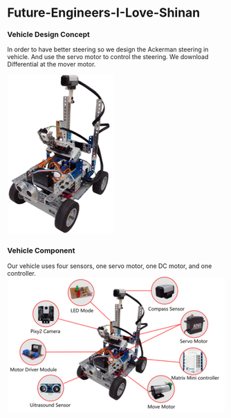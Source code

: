 # Future-Engineers-I-Love-Shinan
### Vehicle Design Concept
In order to have better steering so we design the Ackerman steering in vehicle. And use the servo motor to control the steering. We download Differential at the mover motor.

![image](https://github.com/la7655/Future-Engineers-I-Love-Shinan/blob/main/other/picture1.png)
### Vehicle Component
Our vehicle uses four sensors, one servo motor, one DC motor, and one controller.
![image](https://github.com/la7655/Future-Engineers-I-Love-Shinan/blob/main/other/picture2.png)

